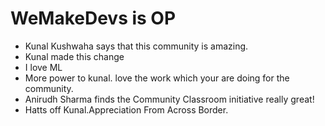 # WeMakeDevs is OP

- Kunal Kushwaha says that this community is amazing.
- Kunal made this change
- I love ML
- More power to kunal. love the work which your are doing for the community.
- Anirudh Sharma finds the Community Classroom initiative really great!
- Hatts off Kunal.Appreciation From Across Border.
